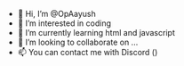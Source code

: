 - 👋 Hi, I’m @OpAayush
- 👀 I’m interested in coding
- 🌱 I’m currently learning html and javascript
- 💞️ I’m looking to collaborate on ...
- 📫 You can contact me with Discord ()

<!---
OpAayush/OpAayush is a ✨ special ✨ repository because its `README.md` (this file) appears on your GitHub profile.
You can click the Preview link to take a look at your changes.
--->
